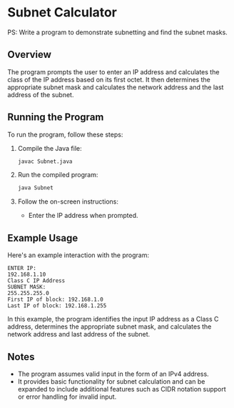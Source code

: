 # Subnet Calculator

PS: Write a program to demonstrate subnetting and find the subnet masks.

## Overview

The program prompts the user to enter an IP address and calculates the class of the IP address based on its first octet. It then determines the appropriate subnet mask and calculates the network address and the last address of the subnet.

## Running the Program

To run the program, follow these steps:

1. Compile the Java file:
   ```sh
   javac Subnet.java
   ```

2. Run the compiled program:
   ```sh
   java Subnet
   ```

3. Follow the on-screen instructions:
   - Enter the IP address when prompted.

## Example Usage

Here's an example interaction with the program:

```
ENTER IP:
192.168.1.10
Class C IP Address
SUBNET MASK:
255.255.255.0
First IP of block: 192.168.1.0
Last IP of block: 192.168.1.255
```

In this example, the program identifies the input IP address as a Class C address, determines the appropriate subnet mask, and calculates the network address and last address of the subnet.

## Notes

- The program assumes valid input in the form of an IPv4 address.
- It provides basic functionality for subnet calculation and can be expanded to include additional features such as CIDR notation support or error handling for invalid input.
